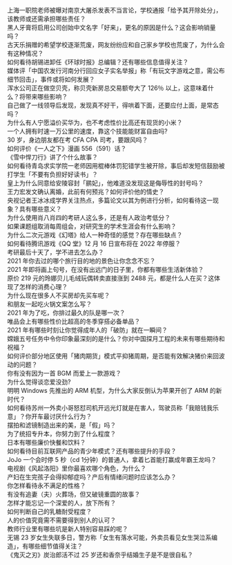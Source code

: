 上海一职院老师被曝对南京大屠杀发表不当言论，学校通报「给予其开除处分」，该教师或还需承担哪些责任？  
黑人牙膏将启用公司创始中文名字「好来」，更名的原因是什么？这会影响销量吗？  
古天乐捐赠的希望学校逐渐荒废，网友纷纷应和自己家乡学校也荒废了，为什么会有这种情况？  
如何看待胡锡进卸任《环球时报》总编辑？还有哪些信息值得关注？  
媒体评「中国农发行河南分行回应女子实名举报」称「有玩文字游戏之意，需公布细节回击」，事件或将如何发展？  
浑水公司正在做空贝壳，称贝壳新房总交易额夸大了 126％ 以上，这意味着什么？将带来哪些影响？  
自己做了一线领导后发现，发现真不好干，得哄着下面，还要应付上面，是常态吗？  
为什么有人宁愿溢价买华为，也不考虑性价比高还有现货的小米？  
一个人拥有时速一万公里的速度，靠这个技能能财富自由吗?  
30 岁，身边朋友都在考 CFA CPA 司考，要跟风吗？  
如何评价《一人之下》漫画 556（591）话？  
《雪中悍刀行》讲了个什么故事？  
如何看待青岛求实学院一老师因用棍棒体罚犯错学生被开除，事后却发短信鼓励被打学生「不要有负担好好读书」？  
皇上为什么同意给安陵容封「鹂妃」，他难道没发现这是侮辱性的封号吗？  
王力宏发文确认离婚，此前有何预兆？如何评价他的情史？  
央视记者王冰冰成学界关注热点，多篇论文以其为例进行分析，如何看待这一现象？具有哪些意义？  
为什么使用肖八肖四的考研人这么多，还是有人政治考低分？  
如果课题组取消每周组会，对研究生的学术生涯会有什么影响？  
为什么二次元游戏《幻塔》给人一种奇怪的感觉？存在哪些缺点？  
如何看待腾讯游戏《QQ 堂》12 月 16 日宣布将在 2022 年停服？  
考研最后十天了，学不进去怎么办？  
2021 年你去过的哪个旅行目的地的景色让你念念不忘？  
2021 年即将画上句号，在没有出远门的日子里，你都有哪些生活新体验？  
原价 219 元的玲娜贝儿毛绒玩偶转卖直接涨到 2488 元，都是什么人在买？这体现了怎样的消费心理？  
为什么现在很多人不买房却先买车呢？  
和朋友一起吃火锅文案怎么写？  
2021 年为了吃，你排过最久的队是哪一次？  
唯品会上有哪些性价比超高的冬季穿搭必备单品？  
2021 年有哪些时刻让你觉得成年人的「破防」就在一瞬间？  
嫦娥五号任务中令你印象最深刻的是什么？你对中国探月工程的未来有哪些期待和祝福？  
如何评价部分地区使用「猪肉期货」模式平抑猪周期，是否能有效解决猪价来回波动的问题？  
你有没有因为一首 BGM 而爱上一款游戏？  
为什么觉得谈恋爱没劲?  
明明 Windows  先推出的 ARM  机型，为什么大家反倒认为苹果开创了 ARM  的新时代？  
如何看待苏州一外卖小哥怒怼司机开远光灯就是在害人，驾驶员称「我赔钱我乐意」？你开车最讨厌什么行为？  
摆拍和滤镜制造出来的美，是「假」吗？  
为了统招专升本，你努力到了什么程度？  
日本有哪些廉价快餐和饮料？  
如何看待目前互联网产品的青少年模式？还有哪些提升的手段？  
JoJo 一个会时停 5 秒（cd 1分钟）的普通人，拿着匕首能打赢成年霸王龙吗？  
电视剧《风起洛阳》里你最喜欢哪个角色，为什么？  
产妇在生完孩子会得抑郁症吗？产后有情绪问题时应该怎么办？  
你怎样看待永不满足的性格？  
有没有追妻（夫）火葬场，但又破镜重圆的故事？  
怎样才能忘记一个深爱的人，放下所有？  
如何判断自己的乳糖耐受程度？  
人的价值究竟需不需要得到别人的认可？  
教师行业里有哪些坑是新人特别容易踩的呢？  
无锡 23 岁女生失联多日，警方称「女生有落水可能，外卖员看见女生哭泣系编造」，有哪些细节值得关注？  
《鬼灭之刃》炭治郎活不过 25 岁还和香奈乎结婚生子是不是很自私？  
